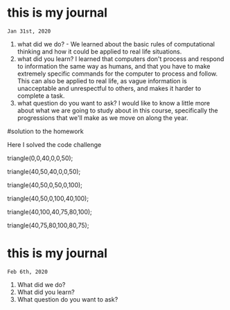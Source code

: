 # this is my journal
    Jan 31st, 2020

1. what did we do? - We learned about the basic rules of computational thinking and how it could be applied to real life situations.
2. what did you learn? I learned that computers don't process and respond to information the same way as humans, and that you have to make extremely specific commands for the computer to process and follow. This can also be applied to real life, as vague information is unacceptable and unrespectful to others, and makes it harder to complete a task.
3. what question do you want to ask? I would like to know a little more about what we are going to study about in this course, specifically the progressions that we'll make as we move on along the year.

#solution to the homework

Here I solved the code challenge

triangle(0,0,40,0,0,50);

triangle(40,50,40,0,0,50);

triangle(40,50,0,50,0,100);

triangle(40,50,0,100,40,100);

triangle(40,100,40,75,80,100);

triangle(40,75,80,100,80,75);

# this is my journal
    Feb 6th, 2020

1. What did we do?
2. What did you learn?
3. What question do you want to ask?
